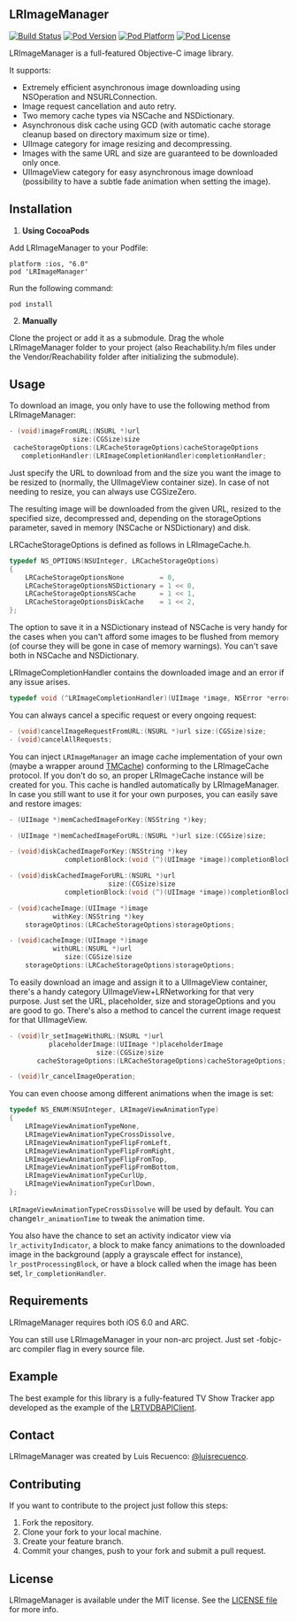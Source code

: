 ## LRImageManager

[![Build Status](http://img.shields.io/travis/luisrecuenco/LRImageManager/master.svg?style=flat)](https://travis-ci.org/luisrecuenco/LRImageManager)
[![Pod Version](http://img.shields.io/cocoapods/v/LRImageManager.svg?style=flat)](http://cocoadocs.org/docsets/LRImageManager/)
[![Pod Platform](http://img.shields.io/cocoapods/p/LRImageManager.svg?style=flat)](http://cocoadocs.org/docsets/LRImageManager/)
[![Pod License](http://img.shields.io/cocoapods/l/LRImageManager.svg?style=flat)](https://www.apache.org/licenses/LICENSE-2.0.html)

LRImageManager is a full-featured Objective-C image library.

It supports:

* Extremely efficient asynchronous image downloading using NSOperation and NSURLConnection.
* Image request cancellation and auto retry.
* Two memory cache types via NSCache and NSDictionary.
* Asynchronous disk cache using GCD (with automatic cache storage cleanup based on directory maximum size or time).
* UIImage category for image resizing and decompressing.
* Images with the same URL and size are guaranteed to be downloaded only once.
* UIImageView category for easy asynchronous image download (possibility to have a subtle fade animation when setting the image).

## Installation

1. **Using CocoaPods**

  Add LRImageManager to your Podfile:

  ```
  platform :ios, "6.0"
  pod 'LRImageManager'
  ```

  Run the following command:

  ```
  pod install
  ```

2. **Manually**

  Clone the project or add it as a submodule. Drag the whole LRImageManager folder to your project (also Reachability.h/m files under the Vendor/Reachability folder after initializing the submodule).

## Usage

To download an image, you only have to use the following method from LRImageManager:

```objective-c
- (void)imageFromURL:(NSURL *)url
                size:(CGSize)size
 cacheStorageOptions:(LRCacheStorageOptions)cacheStorageOptions
   completionHandler:(LRImageCompletionHandler)completionHandler;
```

Just specify the URL to download from and the size you want the image to be resized to (normally, the UIImageView container size). In case of not needing to resize, you can always use CGSizeZero.

The resulting image will be downloaded from the given URL, resized to the specified size, decompressed and, depending on the storageOptions parameter, saved in memory (NSCache or NSDictionary) and disk.

LRCacheStorageOptions is defined as follows in LRImageCache.h.

```objective-c
typedef NS_OPTIONS(NSUInteger, LRCacheStorageOptions)
{
    LRCacheStorageOptionsNone         = 0,
    LRCacheStorageOptionsNSDictionary = 1 << 0,
    LRCacheStorageOptionsNSCache      = 1 << 1,
    LRCacheStorageOptionsDiskCache    = 1 << 2,
};
```

The option to save it in a NSDictionary instead of NSCache is very handy for the cases when you can't afford some images to be flushed from memory (of course they will be gone in case of memory warnings). You can't save both in NSCache and NSDictionary.

LRImageCompletionHandler contains the downloaded image and an error if any issue arises.

```objective-c
typedef void (^LRImageCompletionHandler)(UIImage *image, NSError *error);
```

You can always cancel a specific request or every ongoing request:

```objective-c
- (void)cancelImageRequestFromURL:(NSURL *)url size:(CGSize)size;
- (void)cancelAllRequests;
```

You can inject `LRImageManager` an image cache implementation of your own (maybe a wrapper around [TMCache](https://github.com/tumblr/TMCache)) conforming to the LRImageCache protocol. If you don't do so, an proper LRImageCache instance will be created for you. This cache is handled automatically by LRImageManager. In case you still want to use it for your own purposes, you can easily save and restore images:

```objective-c
- (UIImage *)memCachedImageForKey:(NSString *)key;

- (UIImage *)memCachedImageForURL:(NSURL *)url size:(CGSize)size;

- (void)diskCachedImageForKey:(NSString *)key
 	          completionBlock:(void (^)(UIImage *image))completionBlock;

- (void)diskCachedImageForURL:(NSURL *)url
		                 size:(CGSize)size
	          completionBlock:(void (^)(UIImage *image))completionBlock;

- (void)cacheImage:(UIImage *)image
	       withKey:(NSString *)key
    storageOptinos:(LRCacheStorageOptions)storageOptions;

- (void)cacheImage:(UIImage *)image
           withURL:(NSURL *)url
              size:(CGSize)size
    storageOptions:(LRCacheStorageOptions)storageOptions;
```

To easily download an image and assign it to a UIImageView container, there's a handy category UIImageView+LRNetworking for that very purpose.
Just set the URL, placeholder, size and storageOptions and you are good to go. There's also a method to cancel the current image request for that UIImageView.

```objective-c
- (void)lr_setImageWithURL:(NSURL *)url
          placeholderImage:(UIImage *)placeholderImage
                      size:(CGSize)size
       cacheStorageOptions:(LRCacheStorageOptions)cacheStorageOptions;

- (void)lr_cancelImageOperation;
```

You can even choose among different animations when the image is set:

```objective-c
typedef NS_ENUM(NSUInteger, LRImageViewAnimationType)
{
    LRImageViewAnimationTypeNone,
    LRImageViewAnimationTypeCrossDissolve,
    LRImageViewAnimationTypeFlipFromLeft,
    LRImageViewAnimationTypeFlipFromRight,
    LRImageViewAnimationTypeFlipFromTop,
    LRImageViewAnimationTypeFlipFromBottom,
    LRImageViewAnimationTypeCurlUp,
    LRImageViewAnimationTypeCurlDown,
};
```

`LRImageViewAnimationTypeCrossDissolve` will be used by default. You can change`lr_animationTime` to tweak the animation time.

You also have the chance to set an activity indicator view via `lr_activityIndicator`, a block to make fancy animations to the downloaded image in the background (apply a grayscale effect for instance), `lr_postProcessingBlock`, or have a block called when the image has been set, `lr_completionHandler`.

## Requirements

LRImageManager requires both iOS 6.0 and ARC.

You can still use LRImageManager in your non-arc project. Just set -fobjc-arc compiler flag in every source file.

## Example

The best example for this library is a fully-featured TV Show Tracker app developed as the example of the [LRTVDBAPIClient](https://github.com/luisrecuenco/LRTVDBAPIClient).

## Contact

LRImageManager was created by Luis Recuenco: [@luisrecuenco](https://twitter.com/luisrecuenco).

## Contributing

If you want to contribute to the project just follow this steps:

1. Fork the repository.
2. Clone your fork to your local machine.
3. Create your feature branch.
4. Commit your changes, push to your fork and submit a pull request.

## License

LRImageManager is available under the MIT license. See the [LICENSE file](https://github.com/luisrecuenco/LRImageManager/blob/master/LICENSE) for more info.

